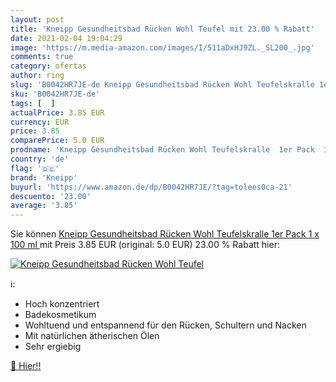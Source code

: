 ```yaml
---
layout: post
title: 'Kneipp Gesundheitsbad Rücken Wohl Teufel mit 23.00 % Rabatt'
date: 2021-02-04 19:04:29
image: 'https://m.media-amazon.com/images/I/511aDxHJ9ZL._SL200_.jpg'
comments: true
category: ofertas
author: ring
slug: 'B0042HR7JE-de Kneipp Gesundheitsbad Rücken Wohl Teufelskralle 1er Pack 1...'
sku: 'B0042HR7JE-de'
tags: [  ]
actualPrice: 3.85 EUR
currency: EUR
price: 3.85
comparePrice: 5.0 EUR
prodname: 'Kneipp Gesundheitsbad Rücken Wohl Teufelskralle  1er Pack  1 x 100 ml '
country: 'de'
flag: '🇩🇪'
brand: 'Kneipp'
buyurl: 'https://www.amazon.de/dp/B0042HR7JE/?tag=tolees0ca-21'
descuento: '23.00'
average: '3.85'
---
```


Sie können [Kneipp Gesundheitsbad Rücken Wohl Teufelskralle  1er Pack  1 x 100 ml ](https://www.amazon.de/dp/B0042HR7JE/?tag=tolees0ca-21) mit Preis 3.85 EUR (original: 5.0 EUR) 23.00 % Rabatt hier:

[![Kneipp Gesundheitsbad Rücken Wohl Teufel](https://m.media-amazon.com/images/I/511aDxHJ9ZL._SL200_.jpg)](https://www.amazon.de/dp/B0042HR7JE/?tag=tolees0ca-21)

ℹ️:

- Hoch konzentriert
- Badekosmetikum
- Wohltuend und entspannend für den Rücken, Schultern und Nacken
- Mit natürlichen ätherischen Ölen
- Sehr ergiebig

[🛒 Hier!!](https://www.amazon.de/dp/B0042HR7JE/?tag=tolees0ca-21)
